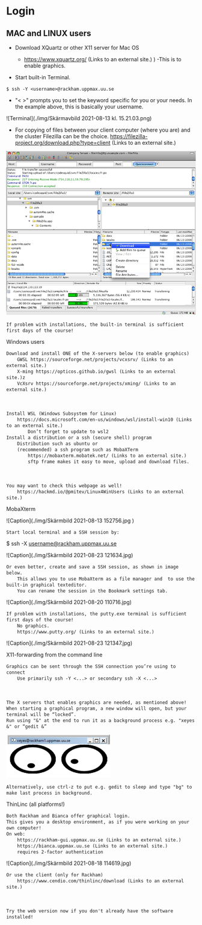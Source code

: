 # Login

## MAC and LINUX users

- Download XQuartz or other X11 server for Mac OS
  - https://www.xquartz.org/ (Links to an external site.) )
  -This is to enable graphics.

- Start built-in Terminal.

```bash=
$ ssh -Y <username>@rackham.uppmax.uu.se
```
- "< >" prompts you to set the keyword specific for you or your needs. In the example above, this is basically your username.

![Terminal](./img/Skärmavbild 2021-08-13 kl. 15.21.03.png)

- For copying of files between your client computer (where you are) and the cluster Filezilla can be the choice.
        https://filezilla-project.org/download.php?type=client (Links to an external site.) 

 

![Caption](./img/fz3_osx_main.png )

 

    If problem with installations, the built-in terminal is sufficient first days of the course!

Windows users

    Download and install ONE of the X-servers below (to enable graphics)
        GWSL https://sourceforge.net/projects/vcxsrv/ (Links to an external site.)
        X-ming https://opticos.github.io/gwsl (Links to an external site.)z
        VcXsrv https://sourceforge.net/projects/xming/ (Links to an external site.)

 

    Install WSL (Windows Subsystem for Linux) 
        https://docs.microsoft.com/en-us/windows/wsl/install-win10 (Links to an external site.)
            Don’t forget to update to wsl2
    Install a distribution or a ssh (secure shell) program
        Distribution such as ubuntu or
        (recommended) a ssh program such as MobaXTerm
            https://mobaxterm.mobatek.net/ (Links to an external site.)
            sftp frame makes it easy to move, upload and download files.

 

    You may want to check this webpage as well!
        https://hackmd.io/@pmitev/Linux4WinUsers (Links to an external site.)

 
MobaXterm

![Caption](./img/Skärmbild 2021-08-13 152756.jpg )

 

    Start local terminal and a SSH session by:

$ ssh -X username@rackham.uppmax.uu.se

![Caption](./img/Skärmbild 2021-08-23 121634.jpg)

 

    Or even better, create and save a SSH session, as shown in image below.
        This allows you to use MobaXterm as a file manager and  to use the built-in graphical texteditor.
        You can rename the session in the Bookmark settings tab.

 

![Caption](./img/Skärmbild 2021-08-20 110716.jpg)

 

    If problem with installations, the putty.exe terminal is sufficient first days of the course!
        No graphics.
        https://www.putty.org/ (Links to an external site.)

 

![Caption](./img/Skärmbild 2021-08-23 121347.jpg)

 
X11-forwarding from the command line

    Graphics can be sent through the SSH connection you’re using to connect
        Use primarily ssh -Y <...> or secondary ssh -X <...>

 

    The X servers that enables graphics are needed, as mentioned above!
    When starting a graphical program, a new window will open, but your terminal will be “locked”.
    Run using "&" at the end to run it as a background process e.g. "xeyes &" or “gedit &”

![Caption](./img/xeyes.png)

    Alternatively, use ctrl-z to put e.g. gedit to sleep and type "bg" to make last process in background.

 
ThinLinc (all platforms!)

    Both Rackham and Bianca offer graphical login.
    This gives you a desktop environment, as if you were working on your own computer!
    On web:
        https://rackham-gui.uppmax.uu.se (Links to an external site.)
        https://bianca.uppmax.uu.se (Links to an external site.)
        requires 2-factor authentication

 

![Caption](./img/Skärmbild 2021-08-18 114619.jpg)

 

    Or use the client (only for Rackham)
        https://www.cendio.com/thinlinc/download (Links to an external site.)

 

    Try the web version now if you don't already have the software installed!

 
